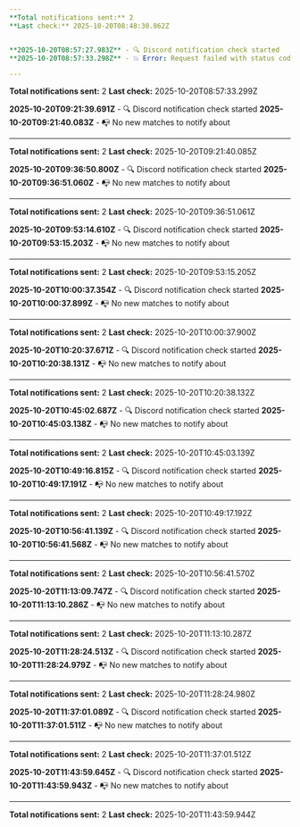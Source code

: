 ```yaml
---
**Total notifications sent:** 2
**Last check:** 2025-10-20T08:48:30.862Z


**2025-10-20T08:57:27.983Z** - 🔍 Discord notification check started
**2025-10-20T08:57:33.298Z** - 💥 Error: Request failed with status code 404

---
```

**Total notifications sent:** 2
**Last check:** 2025-10-20T08:57:33.299Z


**2025-10-20T09:21:39.691Z** - 🔍 Discord notification check started
**2025-10-20T09:21:40.083Z** - 📭 No new matches to notify about

---
**Total notifications sent:** 2
**Last check:** 2025-10-20T09:21:40.085Z


**2025-10-20T09:36:50.800Z** - 🔍 Discord notification check started
**2025-10-20T09:36:51.060Z** - 📭 No new matches to notify about

---
**Total notifications sent:** 2
**Last check:** 2025-10-20T09:36:51.061Z


**2025-10-20T09:53:14.610Z** - 🔍 Discord notification check started
**2025-10-20T09:53:15.203Z** - 📭 No new matches to notify about

---
**Total notifications sent:** 2
**Last check:** 2025-10-20T09:53:15.205Z


**2025-10-20T10:00:37.354Z** - 🔍 Discord notification check started
**2025-10-20T10:00:37.899Z** - 📭 No new matches to notify about

---
**Total notifications sent:** 2
**Last check:** 2025-10-20T10:00:37.900Z


**2025-10-20T10:20:37.671Z** - 🔍 Discord notification check started
**2025-10-20T10:20:38.131Z** - 📭 No new matches to notify about

---
**Total notifications sent:** 2
**Last check:** 2025-10-20T10:20:38.132Z


**2025-10-20T10:45:02.687Z** - 🔍 Discord notification check started
**2025-10-20T10:45:03.138Z** - 📭 No new matches to notify about

---
**Total notifications sent:** 2
**Last check:** 2025-10-20T10:45:03.139Z


**2025-10-20T10:49:16.815Z** - 🔍 Discord notification check started
**2025-10-20T10:49:17.191Z** - 📭 No new matches to notify about

---
**Total notifications sent:** 2
**Last check:** 2025-10-20T10:49:17.192Z


**2025-10-20T10:56:41.139Z** - 🔍 Discord notification check started
**2025-10-20T10:56:41.568Z** - 📭 No new matches to notify about

---
**Total notifications sent:** 2
**Last check:** 2025-10-20T10:56:41.570Z


**2025-10-20T11:13:09.747Z** - 🔍 Discord notification check started
**2025-10-20T11:13:10.286Z** - 📭 No new matches to notify about

---
**Total notifications sent:** 2
**Last check:** 2025-10-20T11:13:10.287Z


**2025-10-20T11:28:24.513Z** - 🔍 Discord notification check started
**2025-10-20T11:28:24.979Z** - 📭 No new matches to notify about

---
**Total notifications sent:** 2
**Last check:** 2025-10-20T11:28:24.980Z


**2025-10-20T11:37:01.089Z** - 🔍 Discord notification check started
**2025-10-20T11:37:01.511Z** - 📭 No new matches to notify about

---
**Total notifications sent:** 2
**Last check:** 2025-10-20T11:37:01.512Z


**2025-10-20T11:43:59.645Z** - 🔍 Discord notification check started
**2025-10-20T11:43:59.943Z** - 📭 No new matches to notify about

---
**Total notifications sent:** 2
**Last check:** 2025-10-20T11:43:59.944Z
